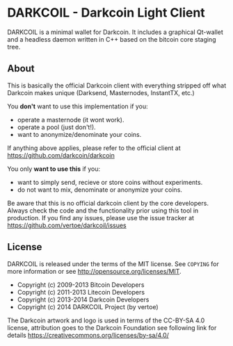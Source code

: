 DARKCOIL - Darkcoin Light Client
================================

DARKCOIL is a minimal wallet for Darkcoin. It includes a graphical Qt-wallet and a headless daemon written in C++ based on the bitcoin core staging tree.


About
------

This is basically the official Darkcoin client with everything stripped off what Darkcoin makes unique (Darksend, Masternodes, InstantTX, etc.)

You **don't** want to use this implementation if you:

* operate a masternode (it wont work).
* operate a pool (just don't!).
* want to anonymize/denominate your coins.

If anything above applies, please refer to the official client at https://github.com/darkcoin/darkcoin

You only **want to use this** if you:

* want to simply send, recieve or store coins without experiments.
* do not want to mix, denominate or anonymize your coins.

Be aware that this is no official darkcoin client by the core developers. Always check the code and the functionality prior using this tool in production. If you find any issues, please use the issue tracker at https://github.com/vertoe/darkcoil/issues


License
-------

DARKCOIL is released under the terms of the MIT license. See `COPYING` for more
information or see http://opensource.org/licenses/MIT.

* Copyright (c) 2009-2013 Bitcoin Developers
* Copyright (c) 2011-2013 Litecoin Developers
* Copyright (c) 2013-2014 Darkcoin Developers
* Copyright (c) 2014 DARKCOIL Project (by vertoe)

The Darkcoin artwork and logo is used in terms of the CC-BY-SA 4.0 license,
attribution goes to the Darkcoin Foundation see following link for details
https://creativecommons.org/licenses/by-sa/4.0/
